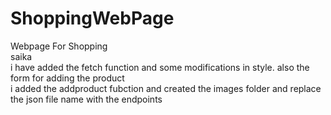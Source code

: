 # ShoppingWebPage
Webpage For Shopping
<br>
saika
<br>
i have added the fetch function and some modifications in style. also the form for adding the product 
<br>
i added the addproduct fubction and created the images folder and replace the json file name with the endpoints


